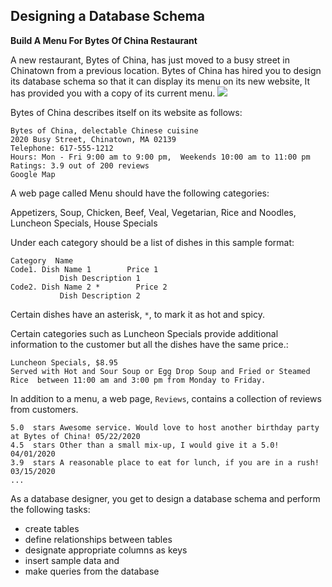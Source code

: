 ## Designing a Database Schema
**Build A Menu For Bytes Of China Restaurant**

A new restaurant, Bytes of China, has just moved to a busy street in Chinatown from a previous location. Bytes of China has hired you to design its database schema so that it can display its menu on its new website, It has provided you with a copy of its current menu.
![](https://content.codecademy.com/programs/data-engineering-postgres/designing-a-database-schema/Bytes_of_China-single-column.png)

Bytes of China describes itself on its website as follows:
```
Bytes of China, delectable Chinese cuisine
2020 Busy Street, Chinatown, MA 02139
Telephone: 617-555-1212
Hours: Mon - Fri 9:00 am to 9:00 pm,  Weekends 10:00 am to 11:00 pm
Ratings: 3.9 out of 200 reviews
Google Map
```
A web page called Menu should have the following categories:

Appetizers, Soup, Chicken, Beef, Veal, Vegetarian, Rice and Noodles, Luncheon Specials, House Specials

Under each category should be a list of dishes in this sample format:
```
Category  Name
Code1. Dish Name 1        Price 1
           Dish Description 1
Code2. Dish Name 2 *        Price 2
           Dish Description 2
```
Certain dishes have an asterisk, ```*```, to mark it as hot and spicy.

Certain categories such as Luncheon Specials provide additional information to the customer but all the dishes have the same price.:
```
Luncheon Specials, $8.95
Served with Hot and Sour Soup or Egg Drop Soup and Fried or Steamed Rice  between 11:00 am and 3:00 pm from Monday to Friday.
```
In addition to a menu, a web page, ```Reviews```, contains a collection of reviews from customers.

```
5.0  stars Awesome service. Would love to host another birthday party at Bytes of China! 05/22/2020
4.5  stars Other than a small mix-up, I would give it a 5.0!  04/01/2020
3.9  stars A reasonable place to eat for lunch, if you are in a rush!  03/15/2020
...
```
As a database designer, you get to design a database schema and perform the following tasks:

* create tables
* define relationships between tables
* designate appropriate columns as keys
* insert sample data and
* make queries from the database
